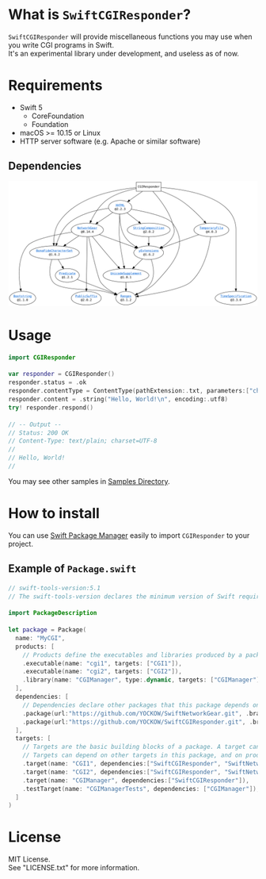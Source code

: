 # What is `SwiftCGIResponder`?
`SwiftCGIResponder` will provide miscellaneous functions you may use when you write CGI programs in Swift.  
It's an experimental library under development, and useless as of now.

# Requirements
* Swift 5
  * CoreFoundation
  * Foundation
* macOS >= 10.15 or Linux
* HTTP server software (e.g. Apache or similar software)

## Dependencies

![Dependencies](./dependencies.svg)


# Usage

```Swift
import CGIResponder

var responder = CGIResponder()
responder.status = .ok
responder.contentType = ContentType(pathExtension:.txt, parameters:["charset":"UTF-8"])!
responder.content = .string("Hello, World!\n", encoding:.utf8)
try! responder.respond()

// -- Output --
// Status: 200 OK
// Content-Type: text/plain; charset=UTF-8
//
// Hello, World!
//
```

You may see other samples in [Samples Directory](./Samples).

# How to install

You can use [Swift Package Manager](https://github.com/apple/swift-package-manager) easily to import `CGIResponder` to your project.

## Example of `Package.swift`

```Swift
// swift-tools-version:5.1
// The swift-tools-version declares the minimum version of Swift required to build this package.

import PackageDescription

let package = Package(
  name: "MyCGI",
  products: [
    // Products define the executables and libraries produced by a package, and make them visible to other packages.
    .executable(name: "cgi1", targets: ["CGI1"]),
    .executable(name: "cgi2", targets: ["CGI2"]),
    .library(name: "CGIManager", type:.dynamic, targets: ["CGIManager"]),
  ],
  dependencies: [
    // Dependencies declare other packages that this package depends on.
    .package(url:"https://github.com/YOCKOW/SwiftNetworkGear.git", .branch("master")),
    .package(url:"https://github.com/YOCKOW/SwiftCGIResponder.git", .branch("master")),
  ],
  targets: [
    // Targets are the basic building blocks of a package. A target can define a module or a test suite.
    // Targets can depend on other targets in this package, and on products in packages which this package depends on.
    .target(name: "CGI1", dependencies:["SwiftCGIResponder", "SwiftNetworkGear"]),
    .target(name: "CGI2", dependencies:["SwiftCGIResponder", "SwiftNetworkGear"]),
    .target(name: "CGIManager", dependencies:["SwiftCGIResponder"]),
    .testTarget(name: "CGIManagerTests", dependencies: ["CGIManager"]),
  ]
)
```


# License
MIT License.  
See "LICENSE.txt" for more information.
